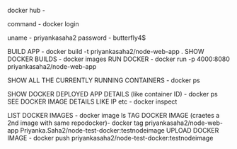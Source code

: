 docker hub - 

command - docker login

uname - priyankasaha2
password - butterfly4$



BUILD APP - docker build -t priyankasaha2/node-web-app .
SHOW DOCKER BUILDS - docker images
RUN DOCKER - docker run -p 4000:8080 priyankasaha2/node-web-app

SHOW ALL THE CURRENTLY RUNNING CONTAINERS - docker ps

SHOW DOCKER DEPLOYED APP DETAILS (like container ID) - docker ps
SEE DOCKER IMAGE DETAILS LIKE IP etc - docker inspect <containerid>

LIST DOCKER IMAGES - docker image ls
TAG DOCKER IMAGE (craetes a 2nd image with same repodocker)- docker tag priyankasaha2/node-web-app Priyanka.Saha2/node-test-docker:testnodeimage
UPLOAD DOCKER IMAGE - docker push priyankasaha2/node-test-docker:testnodeimage
